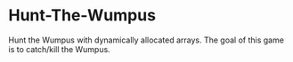 # Hunt-The-Wumpus
Hunt the Wumpus with dynamically allocated arrays. The goal of this game is to catch/kill the Wumpus. 
